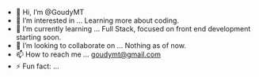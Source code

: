 - 👋 Hi, I’m @GoudyMT
- 👀 I’m interested in ... Learning more about coding.
- 🌱 I’m currently learning ... Full Stack, focused on front end development starting soon.
- 💞️ I’m looking to collaborate on ... Nothing as of now.
- 📫 How to reach me ... goudymt@gmail.com
- ⚡ Fun fact: ...

<!---
GoudyMT/GoudyMT is a ✨ special ✨ repository because its `README.md` (this file) appears on your GitHub profile.
You can click the Preview link to take a look at your changes.
--->

